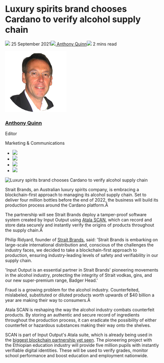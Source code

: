 # Luxury spirits brand chooses Cardano to verify alcohol supply chain
![](img/2021-09-25-spirit-maker-strait-brands-chooses-cardano-to-verify-supply-chain.002.png) 25 September 2021![](img/2021-09-25-spirit-maker-strait-brands-chooses-cardano-to-verify-supply-chain.002.png)[ Anthony Quinn](tmp//en/blog/authors/anthony-quinn/page-1/)![](img/2021-09-25-spirit-maker-strait-brands-chooses-cardano-to-verify-supply-chain.003.png) 2 mins read

![Anthony Quinn](img/2021-09-25-spirit-maker-strait-brands-chooses-cardano-to-verify-supply-chain.004.png)[](tmp//en/blog/authors/anthony-quinn/page-1/)
### [**Anthony Quinn**](tmp//en/blog/authors/anthony-quinn/page-1/)
Editor

Marketing & Communications

- ![](img/2021-09-25-spirit-maker-strait-brands-chooses-cardano-to-verify-supply-chain.005.png)[](mailto:anthony.quinn@iohk.io "Email")
- ![](img/2021-09-25-spirit-maker-strait-brands-chooses-cardano-to-verify-supply-chain.006.png)[](https://www.youtube.com/watch?v=KkcAic12dvc "YouTube")
- ![](img/2021-09-25-spirit-maker-strait-brands-chooses-cardano-to-verify-supply-chain.007.png)[](https://www.linkedin.com/in/tony-quinn-frsa-0b093229 "LinkedIn")
- ![](img/2021-09-25-spirit-maker-strait-brands-chooses-cardano-to-verify-supply-chain.008.png)[](https://twitter.com/IohkT "Twitter")

![Luxury spirits brand chooses Cardano to verify alcohol supply chain](img/2021-09-25-spirit-maker-strait-brands-chooses-cardano-to-verify-supply-chain.009.png)

Strait Brands, an Australian luxury spirits company, is embracing a blockchain-first approach to managing its alcohol supply chain. Set to deliver four million bottles before the end of 2022, the business will build its production process around the Cardano platform.Â 

The partnership will see Strait Brands deploy a tamper-proof software system created by Input Output using [Atala SCAN](https://iohk.io/en/enterprise/#product-authentication), which can record and store data securely and instantly verify the origins of products throughout the supply chain.Â 

Philip Ridyard, founder of [Strait Brands](https://www.facebook.com/straitvodka/), said: 'Strait Brands is embarking on large-scale international distribution and, conscious of the challenges the industry faces, we decided to take a blockchain-first approach to production, ensuring industry-leading levels of safety and verifiability in our supply chain. 

'Input Output is an essential partner in Strait Brands' pioneering movements in the alcohol industry, protecting the integrity of Strait vodkas, gins, and our new super-premium range, Badger Head.'

Fraud is a growing problem for the alcohol industry. Counterfeited, mislabeled, substituted or diluted products worth upwards of $40 billion a year are making their way to consumers.Â 

Atala SCAN is reshaping the way the alcohol industry combats counterfeit products. By storing an authentic and secure record of ingredients throughout the production process, it can eradicate the possibility of either counterfeit or hazardous substances making their way onto the shelves.

SCAN is part of Input Output's Atala suite, which is already being used in the [biggest blockchain partnership yet seen](https://iohk.io/en/blog/posts/2021/04/27/blockchain-finally-comes-of-age-with-worlds-biggest-blockchain-deployment/). The pioneering project with the Ethiopian education industry will provide five million pupils with instantly verifiable digital identities. These will be used to verify grades, monitor school performance and boost education and employment nationwide.

